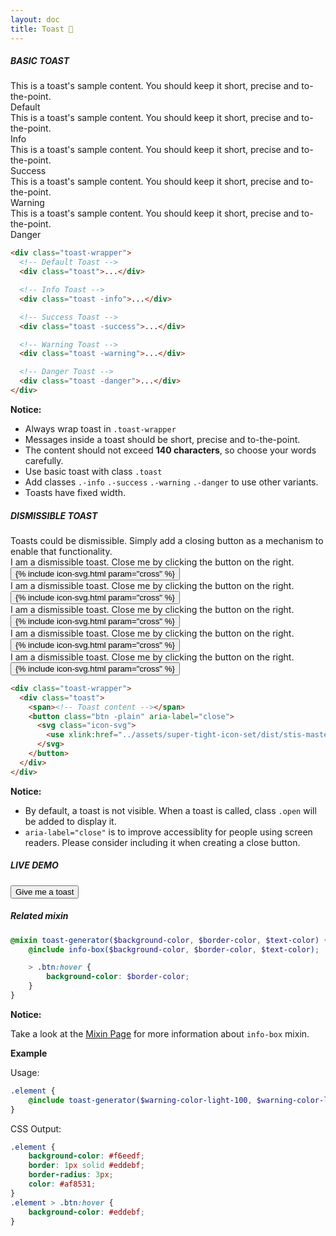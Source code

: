 ```yaml
---
layout: doc
title: Toast 🍞
---
```


<h5 class="section-title">BASIC TOAST</h5>
<div class="toast-showcase">
  <div class="toast open">
    <span>This is a toast's sample content. You should keep it short, precise and to-the-point.</span>
  </div>
  <span class="type small">Default</span>

  <div class="toast -info open">
    <span>This is a toast's sample content. You should keep it short, precise and to-the-point.</span>
  </div>
  <span class="type small">Info</span>

  <div class="toast -success open">
    <span>This is a toast's sample content. You should keep it short, precise and to-the-point.</span>
  </div>
  <span class="type small">Success</span>

  <div class="toast -warning open">
    <span>This is a toast's sample content. You should keep it short, precise and to-the-point.</span>
  </div>
  <span class="type small">Warning</span>

  <div class="toast -danger open">
    <span>This is a toast's sample content. You should keep it short, precise and to-the-point.</span>
  </div>
  <span class="type small">Danger</span>
</div>

```html
<div class="toast-wrapper">
  <!-- Default Toast -->
  <div class="toast">...</div>

  <!-- Info Toast -->
  <div class="toast -info">...</div>

  <!-- Success Toast -->
  <div class="toast -success">...</div>

  <!-- Warning Toast -->
  <div class="toast -warning">...</div>

  <!-- Danger Toast -->
  <div class="toast -danger">...</div>
</div>
```

<div class="notice-msg">
  <strong>Notice:</strong>
  <ul>
    <li>Always wrap toast in <code>.toast-wrapper</code></li>
    <li>Messages inside a toast should be short, precise and to-the-point.</li>
    <li>The content should not exceed <strong>140 characters</strong>, so choose your words carefully.</li>
    <li>Use basic toast with class <code>.toast</code></li>
    <li>Add classes <code>.-info</code> <code>.-success</code> <code>.-warning</code> <code>.-danger</code> to use other variants.</li>
    <li>Toasts have fixed width.</li>
  </ul>
</div>

<h5 class="section-title">DISMISSIBLE TOAST</h5>
Toasts could be dismissible. Simply add a closing button as a mechanism to enable that functionality.
<div class="toast-showcase -dismiss">
  <div class="toast open">
    <span>I am a dismissible toast. Close me by clicking the button on the right.</span>
    <button class="btn -plain" aria-label="close" onclick="dismissSystemMessage(this)">
      {% include icon-svg.html param="cross" %}
    </button>
  </div>
  <div class="toast -info open">
    <span>I am a dismissible toast. Close me by clicking the button on the right.</span>
    <button class="btn -plain" aria-label="close" onclick="dismissSystemMessage(this)">
      {% include icon-svg.html param="cross" %}
    </button>
  </div>
  <div class="toast -success open">
    <span>I am a dismissible toast. Close me by clicking the button on the right.</span>
    <button class="btn -plain" aria-label="close" onclick="dismissSystemMessage(this)">
      {% include icon-svg.html param="cross" %}
    </button>
  </div>
  <div class="toast -warning open">
    <span>I am a dismissible toast. Close me by clicking the button on the right.</span>
    <button class="btn -plain" aria-label="close" onclick="dismissSystemMessage(this)">
      {% include icon-svg.html param="cross" %}
    </button>
  </div>
  <div class="toast -danger open">
    <span>I am a dismissible toast. Close me by clicking the button on the right.</span>
    <button class="btn -plain" aria-label="close" onclick="dismissSystemMessage(this)">
      {% include icon-svg.html param="cross" %}
    </button>
  </div>
</div>

```html
<div class="toast-wrapper">
  <div class="toast">
    <span><!-- Toast content --></span>
    <button class="btn -plain" aria-label="close">
      <svg class="icon-svg">
        <use xlink:href="../assets/super-tight-icon-set/dist/stis-master.svg#icon-cross"></use>
      </svg>
    </button>
  </div>
</div>
```

<div class="notice-msg">
  <strong>Notice:</strong>
  <ul>
    <li>By default, a toast is not visible. When a toast is called, class <code>.open</code> will be added to display it.</li>
    <li><code>aria-label="close"</code> is to improve accessiblity for people using screen readers. Please consider including it when creating a close button.</li>
  </ul>
</div>

<h5 class="section-title">LIVE DEMO</h5>
<div class="toast-showcase">
  <button class="btn -primary" onclick="showSystemMessage()">Give me a toast</button>
</div>

<div class='toast-wrapper -demo'></div>

<h5 class="section-title">Related mixin</h5>

```scss
@mixin toast-generator($background-color, $border-color, $text-color) {
    @include info-box($background-color, $border-color, $text-color);

    > .btn:hover {
        background-color: $border-color;
    }
}
```
<div class="notice-msg">
  <b>Notice: </b>
  <p>Take a look at the <a href="/docs/mixins.html">Mixin Page</a> for more information about <code>info-box</code> mixin.</p>
</div>

**Example**

Usage:

```scss
.element {
    @include toast-generator($warning-color-light-100, $warning-color-light-80, $warning-color-dark-20);
}
```

CSS Output:

```css
.element {
    background-color: #f6eedf;
    border: 1px solid #eddebf;
    border-radius: 3px;
    color: #af8531;
}
.element > .btn:hover {
    background-color: #eddebf;
}
```

<script type="text/javascript">
  function dismissSystemMessage(button) {
    var toast = button.parentNode;

    toast.classList.remove('open');
    toast.classList.add('close');

    setTimeout(function() {
      toast.remove();
    }, 600);
  }

  function showSystemMessage() {
    var toast = document.querySelector('.-demo');
    toast.innerHTML = "<div class='toast -success winning-lottery'><span>Congratulations! You've just won <strong>$1,000,000!</strong> Click <a href='http://assets.diylol.com/hfs/0f7/fc4/4f4/resized/lottery-meme-generator-yeah-bitches-i-won-the-lottery-a7b223.png?1394919597.jpg' target='_blank'>here</a> to claim it!</span><button class='btn -plain' aria-label='close' onclick='dismissSystemMessage(this)'><svg class='icon-svg'><use xlink:href='../assets/super-tight-icon-set/dist/stis-master.svg#icon-cross'></use></svg></button></div>";

    setTimeout(function() {
      var winningMessage = document.querySelector('.winning-lottery');

      winningMessage.classList.add('open');
    }, 100);
  }
</script>

